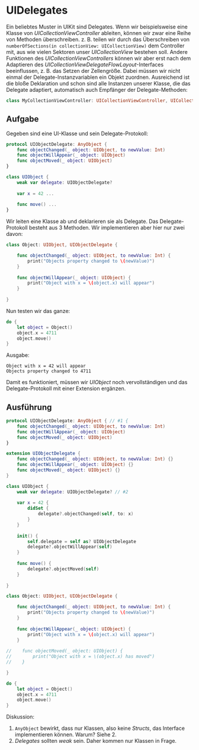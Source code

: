# UIDelegates

Ein beliebtes Muster in UIKit sind Delegates. Wenn wir beispielsweise eine Klasse von *UICollectionViewController* ableiten, können wir zwar eine Reihe von Methoden überschreiben. z. B. teilen wir durch das Überschreiben von `numberOfSections(in collectionView: UICollectionView)` dem Controller mit, aus wie vielen Sektoren unser *UICollectionView* bestehen soll. Andere Funktionen des *UICollectionViewControllers* können wir aber erst nach dem Adaptieren des *UICollectionViewDelegateFlowLayout*-Interfaces beeinflussen, z. B. das Setzen der Zellengröße. Dabei müssen wir nicht einmal der Delegate-Instanzvariablen ein Objekt zuordnen. Ausreichend ist die bloße Deklaration und schon sind alle Instanzen unserer Klasse, die das Delegate adaptiert, automatisch auch Empfänger der Delegate-Methoden:

```swift
class MyCollectionViewController: UICollectionViewController, UICollectionViewDelegateFlowLayout {...}
```

## Aufgabe

Gegeben sind eine UI-Klasse und sein Delegate-Protokoll:

```swift
protocol UIObjectDelegate: AnyObject {
    func objectChanged(_ object: UIObject, to newValue: Int)
    func objectWillAppear(_ object: UIObject)
    func objectMoved(_ object: UIObject)
}

class UIObject {
    weak var delegate: UIObjectDelegate?
    
    var x = 42 ...
    
    func move() ... 
}
```

Wir leiten eine Klasse ab und deklarieren sie als Delegate. Das Delegate-Protokoll besteht aus 3 Methoden. Wir implementieren aber hier nur zwei davon:

```swift
class Object: UIObject, UIObjectDelegate {

    func objectChanged(_ object: UIObject, to newValue: Int) {
        print("Objects property changed to \(newValue)")
    }
    
    func objectWillAppear(_ object: UIObject) {
        print("Object with x = \(object.x) will appear")
    }
    
}
```

Nun testen wir das ganze:

```swift
do {
    let object = Object()
    object.x = 4711
    object.move()
}
```

Ausgabe:

```
Object with x = 42 will appear
Objects property changed to 4711
```

Damit es funktioniert, müssen wir *UIObject* noch vervollständigen und das Delegate-Protokoll mit einer Extension ergänzen.

## Ausführung

```swift
protocol UIObjectDelegate: AnyObject { // #1 {
    func objectChanged(_ object: UIObject, to newValue: Int)
    func objectWillAppear(_ object: UIObject)
    func objectMoved(_ object: UIObject)
}

extension UIObjectDelegate {
    func objectChanged(_ object: UIObject, to newValue: Int) {}
    func objectWillAppear(_ object: UIObject) {}
    func objectMoved(_ object: UIObject) {}
}

class UIObject {
    weak var delegate: UIObjectDelegate? // #2
    
    var x = 42 {
        didSet {
            delegate?.objectChanged(self, to: x)
        }
    }
    
    init() {
        self.delegate = self as? UIObjectDelegate
        delegate?.objectWillAppear(self)
    }
    
    func move() {
        delegate?.objectMoved(self)
    }
    
}

class Object: UIObject, UIObjectDelegate {

    func objectChanged(_ object: UIObject, to newValue: Int) {
        print("Objects property changed to \(newValue)")
    }
    
    func objectWillAppear(_ object: UIObject) {
        print("Object with x = \(object.x) will appear")
    }
    
//    func objectMoved(_ object: UIObject) {
//        print("Object with x = \(object.x) has moved")
//    }

}

do {
    let object = Object()
    object.x = 4711
    object.move()
}
```

Diskussion:

1. `AnyObject` bewirkt, dass nur Klassen, also keine *Structs*, das Interface implementieren können. Warum? Siehe 2.
2. *Delegates* sollten *weak* sein. Daher kommen nur Klassen in Frage.
